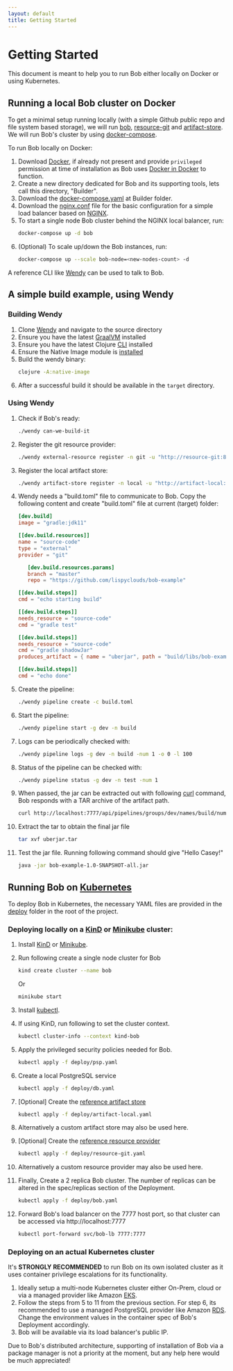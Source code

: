 ```yaml
---
layout: default
title: Getting Started
---
```


# Getting Started

This document is meant to help you to run Bob either locally on Docker or using Kubernetes.

## Running a local Bob cluster on Docker

To get a minimal setup running locally (with a simple Github public repo and file system based storage), we will run [bob](https://github.com/bob-cd/bob), [resource-git](https://github.com/bob-cd/resource-git) and [artifact-store](https://github.com/bob-cd/artifact-local). We will run Bob's cluster by using [docker-compose](https://docs.docker.com/compose/).

To run Bob locally on Docker:
1. Download [Docker](https://www.docker.com/), if already not present and provide `privileged` permission at time of installation as Bob uses [Docker in Docker](https://www.docker.com/blog/docker-can-now-run-within-docker/) to function.
1. Create a new directory dedicated for Bob and its supporting tools, lets call this directory, "Builder".
1. Download the [docker-compose.yaml](https://github.com/bob-cd/bob/blob/master/docker-compose.yaml) at Builder folder.
1. Download the [nginx.conf](https://github.com/bob-cd/bob/blob/master/nginx.conf) file for the basic configuration for a simple load balancer based on [NGINX](https://www.nginx.com/resources/wiki/).
1. To start a single node Bob cluster behind the NGINX local balancer, run:
   ```bash
   docker-compose up -d bob
   ```
1. (Optional) To scale up/down the Bob instances, run:
   ```bash
   docker-compose up --scale bob-node=<new-nodes-count> -d
   ```

A reference CLI like [Wendy](https://github.com/bob-cd/wendy) can be used to talk to Bob.

## A simple build example, using Wendy

### Building Wendy
1. Clone [Wendy](https://github.com/bob-cd/wendy) and navigate to the source directory
1. Ensure you have the latest [GraalVM](https://www.graalvm.org/docs/getting-started/) installed
1. Ensure you have the latest Clojure [CLI](https://clojure.org/guides/getting_started) installed
1. Ensure the Native Image module is [installed](https://www.graalvm.org/docs/reference-manual/native-image/)
1. Build the wendy binary:
   ```bash
   clojure -A:native-image
   ```
1. After a successful build it should be available in the `target` directory.

### Using Wendy
1. Check if Bob's ready:
   ```bash
   ./wendy can-we-build-it
   ```
1. Register the git resource provider:
   ```bash
   ./wendy external-resource register -n git -u "http://resource-git:8000"
   ```
1. Register the local artifact store:
   ```bash
   ./wendy artifact-store register -n local -u "http://artifact-local:8001"
   ```
1. Wendy needs a "build.toml" file to communicate to Bob. Copy the following content and create "build.toml" file at current (target) folder:
   ```toml
   [dev.build]
   image = "gradle:jdk11"

   [[dev.build.resources]]
   name = "source-code"
   type = "external"
   provider = "git"

      [dev.build.resources.params]
      branch = "master"
      repo = "https://github.com/lispyclouds/bob-example"

   [[dev.build.steps]]
   cmd = "echo starting build"

   [[dev.build.steps]]
   needs_resource = "source-code"
   cmd = "gradle test"

   [[dev.build.steps]]
   needs_resource = "source-code"
   cmd = "gradle shadowJar"
   produces_artifact = { name = "uberjar", path = "build/libs/bob-example-1.0-SNAPSHOT-all.jar", store = "local" }

   [[dev.build.steps]]
   cmd = "echo done"
   ```
1. Create the pipeline:
   ```bash
   ./wendy pipeline create -c build.toml
   ```
1. Start the pipeline:
   ```bash
   ./wendy pipeline start -g dev -n build
   ```
1. Logs can be periodically checked with:
   ```bash
   ./wendy pipeline logs -g dev -n build -num 1 -o 0 -l 100
   ```
1. Status of the pipeline can be checked with:
   ```bash
   ./wendy pipeline status -g dev -n test -num 1
   ```
1. When passed, the jar can be extracted out with following [curl](https://curl.haxx.se/) command, Bob responds with a TAR archive of the artifact path.
   ```bash
   curl http://localhost:7777/api/pipelines/groups/dev/names/build/number/1/artifacts/store/local/name/uberjar -o uberjar.tar
   ```
1. Extract the tar to obtain the final jar file
   ```bash
   tar xvf uberjar.tar
   ```
1. Test the jar file. Running following command should give "Hello Casey!"
   ```bash
   java -jar bob-example-1.0-SNAPSHOT-all.jar
   ```

## Running Bob on [Kubernetes](https://kubernetes.io/)

To deploy Bob in Kubernetes, the necessary YAML files are provided in the [deploy](https://github.com/bob-cd/bob/tree/master/deploy) folder in the root of the project.

### Deploying locally on a [KinD](https://kind.sigs.k8s.io/) or [Minikube](https://kubernetes.io/docs/setup/learning-environment/minikube/) cluster:
1. Install [KinD](https://kind.sigs.k8s.io/docs/user/quick-start) or [Minikube](https://kubernetes.io/docs/setup/learning-environment/minikube/).
1. Run following create a single node cluster for Bob
   ```bash
   kind create cluster --name bob
   ```

   Or

   ```bash
   minikube start
   ```
1. Install [kubectl](https://kubernetes.io/docs/tasks/tools/install-kubectl/).
1. If using KinD, run following to set the cluster context.
   ```bash
   kubectl cluster-info --context kind-bob
   ```
1. Apply the privileged security policies needed for Bob.
   ```bash
   kubectl apply -f deploy/psp.yaml
   ```
1. Create a local PostgreSQL service
   ```bash
   kubectl apply -f deploy/db.yaml
   ```
1. [Optional] Create the [reference artifact store](https://github.com/bob-cd/artifact-local)
   ```bash
   kubectl apply -f deploy/artifact-local.yaml
   ```
1. Alternatively a custom artifact store may also be used here.
1. [Optional] Create the [reference resource provider](https://github.com/bob-cd/resource-git)
   ```bash
   kubectl apply -f deploy/resource-git.yaml
   ```
1. Alternatively a custom resource provider may also be used here.
1. Finally, Create a 2 replica Bob cluster. The number of replicas
   can be altered in the spec/replicas section of the Deployment.
   ```bash
   kubectl apply -f deploy/bob.yaml
   ```
1. Forward Bob's load balancer on the 7777 host port, so that cluster can be accessed via http://localhost:7777
   ```bash
   kubectl port-forward svc/bob-lb 7777:7777
   ```

### Deploying on an actual Kubernetes cluster

It's **STRONGLY RECOMMENDED** to run Bob on its own isolated cluster as it uses container privilege escalations for its functionality.

1. Ideally setup a multi-node Kubernetes cluster either On-Prem, cloud or via a managed provider like Amazon [EKS](https://aws.amazon.com/eks/).
1. Follow the steps from 5 to 11 from the previous section. For step 6, its recommended to use a managed PostgreSQL provider like Amazon [RDS](https://aws.amazon.com/rds/). Change the environment values in the container spec of Bob's Deployment accordingly.
1. Bob will be available via its load balancer's public IP.


Due to Bob's distributed architecture, supporting of installation of Bob via a package manager is not a priority at the moment, but any help here would be much appreciated!